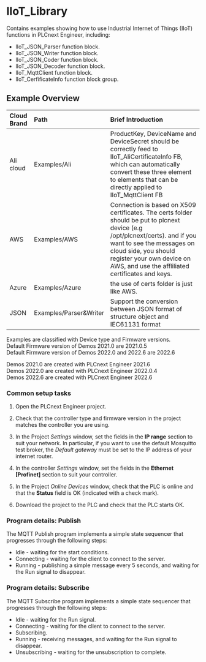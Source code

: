 # IIoT_Library

Contains examples showing how to use Industrial Internet of Things (IIoT) functions in PLCnext Engineer, including:

- IIoT_JSON_Parser function block.
- IIoT_JSON_Writer function block.
- IIoT_JSON_Coder function block.
- IIoT_JSON_Decoder function block.
- IIoT_MqttClient function block.
- IIoT_CerfificateInfo function block group.

## Example Overview

| Cloud Brand | Path           | Brief Introduction                                           |
| :---------- | :------------- | :----------------------------------------------------------- |
| Ali cloud   | Examples/Ali   | ProductKey, DeviceName and DeviceSecret should be correctly feed to IIoT_AliCertificateInfo FB, which can automatically convert these three element to elements that can be directly applied to IIoT_MqttClient FB |
| AWS         | Examples/AWS   | Connection is based on X509 certificates. The certs folder should be put to plcnext device (e.g /opt/plcnext/certs). and if you want to see the messages on cloud side, you should register your own device on AWS, and use the affliliated certificates and keys. |
| Azure       | Examples/Azure | the use of certs folder is just like AWS.                    |
| JSON        | Examples/Parser&Writer|Support the conversion between JSON format of structure object and IEC61131 format |

Examples are classified with Device type and Firmware versions.  
Default Firmware version of Demos 2021.0 are 2021.0.5  
Default Firmware version of Demos 2022.0 and 2022.6 are 2022.6  

Demos 2021.0 are created with PLCnext Engineer 2021.6  
Demos 2022.0 are created with PLCnext Engineer 2022.0.4  
Demos 2022.6 are created with PLCnext Engineer 2022.6

### Common setup tasks

1. Open the PLCnext Engineer project.

1. Check that the controller type and firmware version in the project matches the controller you are using. 

1. In the Project *Settings* window, set the fields in the **IP range** section to suit your network. In particular, if you want to use the default Mosquitto test broker, the *Default gateway* must be set to the IP address of your internet router.

1. In the controller *Settings* window, set the fields in the **Ethernet [Profinet]** section to suit your controller.

1. In the Project *Online Devices* window, check that the PLC is online and that the **Status** field is OK (indicated with a check mark).

1. Download the project to the PLC and check that the PLC starts OK.

### Program details: Publish

The MQTT Publish program implements a simple state sequencer that progresses through the following steps:

   * Idle - waiting for the start conditions.
   * Connecting - waiting for the client to connect to the server.
   * Running - publishing a simple message every 5 seconds, and waiting for the Run signal to disappear.

### Program details: Subscribe

The MQTT Subscribe program implements a simple state sequencer that progresses through the following steps:

   * Idle - waiting for the Run signal.
   * Connecting - waiting for the client to connect to the server.
   * Subscribing.
   * Running - receiving messages, and waiting for the Run signal to disappear.
   * Unsubscribing - waiting for the unsubscription to complete.

